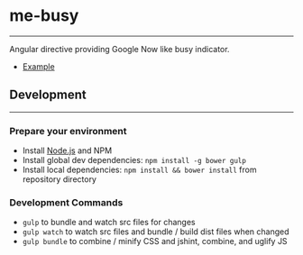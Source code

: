 # me-busy
---

Angular directive providing Google Now like busy indicator.

* [Example](./src/5b6c525bb8b7d1623328856f1b410338ed1446ad/example/?at=master)

## Development
---

### Prepare your environment

* Install [Node.js](https://nodejs.org/) and NPM
* Install global dev dependencies: ` npm install -g bower gulp `
* Install local dependencies: ` npm install && bower install ` from repository directory

### Development Commands

* ` gulp ` to bundle and watch src files for changes
* ` gulp watch ` to watch src files and bundle / build dist files when changed
* ` gulp bundle ` to combine / minify CSS and jshint, combine, and uglify JS